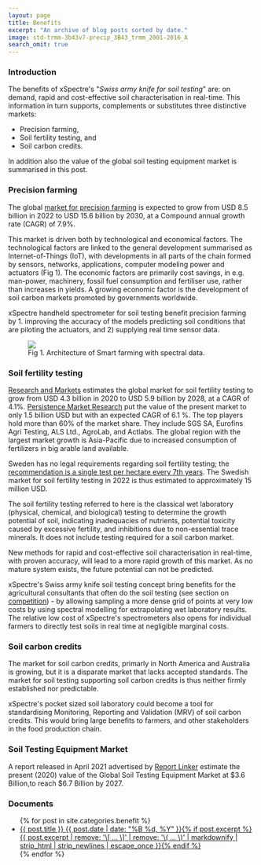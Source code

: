 ```yaml
---
layout: page
title: Benefits
excerpt: "An archive of blog posts sorted by date."
image: std-trmm-3b43v7-precip_3B43_trmm_2001-2016_A
search_omit: true
---
```


### Introduction

The benefits of xSpectre's "_Swiss army knife for soil testing_" are: on demand, rapid and cost-effective soil characterisation in real-time. This information in turn supports, complements or substitutes three distinctive markets:

- Precision farming,
- Soil fertility testing, and
- Soil carbon credits.

In addition also the value of the global soil testing equipment market is summarised in this post.

### Precision farming

The global [market for precision farming](https://www.marketsandmarkets.com/Market-Reports/precision-farming-market-1243.html?gclid=Cj0KCQjwmouZBhDSARIsALYcouqj1j8QXxHTqP9hHhYNm6kLNdVVkGlyzEVhD9K0IPKtvcj2_DZ4uJQaAvKjEALw_wcB) is expected to grow from USD 8.5 billion in 2022 to USD 15.6 billion by 2030, at a Compound annual growth rate (CAGR) of 7.9%.

This market is driven both by technological and economical factors. The technological factors are linked to the general development summarised as Internet-of-Things (IoT), with developments in all parts of the chain formed by sensors, networks, applications, computer modeling power and actuators (Fig 1). The economic factors are primarily cost savings, in e.g. man-power, machinery, fossil fuel consumption and fertiliser use, rather than increases in yields. A growing economic factor is the development of soil carbon markets promoted by governments worldwide.

xSpectre handheld spectrometer for soil testing  benefit precision farming by 1. improving the accuracy of the models predicting soil conditions that are piloting the actuators, and 2) supplying real time sensor data.   

<figure>
<img src="../../images/geoimagine_architecture_vinnova_v01_20200511.png">
<figcaption> Fig 1. Architecture of Smart farming with spectral data. </figcaption>
</figure>

### Soil fertility testing

[Research and Markets](https://www.researchandmarkets.com/reports/5394045/soil-fertility-testing-market-forecast-to-2028) estimates the global market for soil fertility testing to grow from USD 4.3 billion in 2020 to USD 5.9 billion by 2028, at a CAGR of 4.1%. [Persistence Market Research](https://www.persistencemarketresearch.com/market-research/soil-fertility-testing-market.asp) put the value of the present market to only 1.5 billion USD but with an expected CAGR of 6.1 %. The top players hold more than 60% of the market share. They include SGS SA, Eurofins Agri Testing, ALS Ltd., AgroLab, and Actlabs. The global region with the largest market growth is Asia-Pacific due to increased consumption of fertilizers in big arable land available.

Sweden has no legal requirements regarding soil fertility testing; the [recommendation is a single test per hectare every 7th years](https://www2.jordbruksverket.se/webdav/files/SJV/trycksaker/Pdf_jo/jo10_19.pdf). The Swedish market for soil fertility testing in 2022 is thus estimated to approximately 15 million USD.

The soil fertility testing referred to here is the classical wet laboratory (physical, chemical, and biological) testing to determine the growth potential of soil, indicating inadequacies of nutrients, potential toxicity caused by excessive fertility, and inhibitions due to non-essential trace minerals. It does not include testing required for a soil carbon market.

New methods for rapid and cost-effective soil characterisation in real-time, with proven accuracy, will lead to a more rapid growth of this market. As no mature system exists, the future potential can not be predicted.

xSpectre's Swiss army knife soil testing concept bring benefits for the agricultural consultants that often do the soil testing (see section on [competition](../../competition)) - by allowing sampling a more dense grid of points at very low costs by using spectral modelling for extrapolating wet laboratory results. The relative low cost of xSpectre's spectrometers also opens for individual farmers to directly test soils in real time at negligible marginal costs.

### Soil carbon credits

The market for soil carbon credits, primarly in North America and Australia is growing, but it is a disparate market that lacks accepted standards. The market for soil testing supporting soil carbon credits is thus neither firmly established nor predictable.

xSpectre's pocket sized soil laboratory could become a tool for standardising Monitoring, Reporting and Validation (MRV) of soil carbon credits. This would bring large benefits to farmers, and other stakeholders in the food production chain.

### Soil Testing Equipment Market

A report released in April 2021 advertised by [Report Linker](https://www.globenewswire.com/news-release/2021/05/27/2237554/0/en/Global-Soil-Testing-Equipment-Market-to-Reach-6-7-Billion-by-2027.html) estimate the present (2020) value of the Global Soil Testing Equipment Market at $3.6 Billion,to reach $6.7 Billion by 2027.

### Documents

<ul class="post-list">
{% for post in site.categories.benefit %}
  <li><article><a href="{{ site.url }}{{ post.url }}">{{ post.title }} <span class="entry-date"><time datetime="{{ post.date | date_to_xmlschema }}">{{ post.date | date: "%B %d, %Y" }}</time></span>{% if post.excerpt %} <span class="excerpt">{{ post.excerpt | remove: '\[ ... \]' | remove: '\( ... \)' | markdownify | strip_html | strip_newlines | escape_once }}</span>{% endif %}</a></article></li>
{% endfor %}
</ul>
